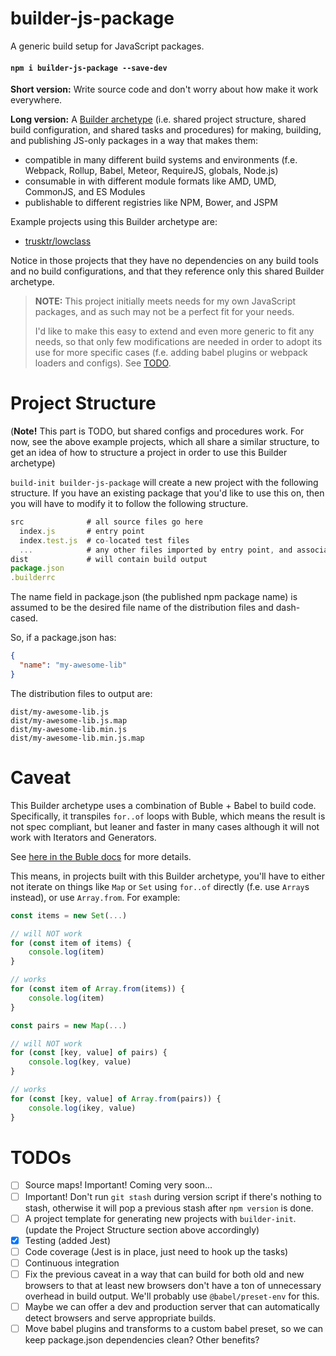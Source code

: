 
builder-js-package
========================

A generic build setup for JavaScript packages.

#### `npm i builder-js-package --save-dev`

**Short version:** Write source code and don't worry about how make it work
everywhere.

**Long version:** A [Builder
archetype](https://github.com/FormidableLabs/builder) (i.e. shared project
structure, shared build configuration, and shared tasks and procedures) for
making, building, and publishing JS-only packages in a way that makes them:

- compatible in many different build systems and environments (f.e.
  Webpack, Rollup, Babel, Meteor, RequireJS, globals, Node.js)
- consumable in with different module formats like AMD, UMD, CommonJS, and ES
  Modules
- publishable to different registries like NPM, Bower, and JSPM

Example projects using this Builder archetype are:

- [trusktr/lowclass](https://github.com/trusktr/lowclass)

Notice in those projects that they have no dependencies on any build tools and
no build configurations, and that they reference only this shared Builder
archetype.

> **NOTE:** This project initially meets needs for my own JavaScript packages,
> and as such may not be a perfect fit for your needs.
> 
> I'd like to make this easy to extend and even more generic to fit any needs,
> so that only few modifications are needed in order to adopt its use for more
> specific cases (f.e. adding babel plugins or webpack loaders and configs).
> See [TODO](#todos).

Project Structure
=================

(**Note!** This part is TODO, but shared configs and procedures work. For now,
see the above example projects, which all share a similar structure, to get an
idea of how to structure a project in order to use this Builder archetype)

`build-init builder-js-package` will create a new project with the following
structure. If you have an existing package that you'd like to use this on, then
you will have to modify it to follow the following structure.

```js
src              # all source files go here
  index.js       # entry point
  index.test.js  # co-located test files
  ...            # any other files imported by entry point, and associated test files
dist             # will contain build output
package.json
.builderrc
```

The name field in package.json (the published npm package name) is assumed to
be the desired file name of the distribution files and dash-cased.

So, if a package.json has:

```json
{
  "name": "my-awesome-lib"
}
```

The distribution files to output are:

```
dist/my-awesome-lib.js
dist/my-awesome-lib.js.map
dist/my-awesome-lib.min.js
dist/my-awesome-lib.min.js.map
```

Caveat
======

This Builder archetype uses a combination of Buble + Babel to build code.
Specifically, it transpiles `for..of` loops with Buble, which means the result
is not spec compliant, but leaner and faster in many cases although it will not
work with Iterators and Generators.

See [here in the Buble
docs](https://buble.surge.sh/guide/#unsupported-features) for more details.

This means, in projects built with this Builder archetype, you'll have to
either not iterate on things like `Map` or `Set` using `for..of` directly (f.e.
use `Array`s instead), or use `Array.from`. For example:

```js
const items = new Set(...)

// will NOT work
for (const item of items) {
    console.log(item)
}

// works
for (const item of Array.from(items)) {
    console.log(item)
}

const pairs = new Map(...)

// will NOT work
for (const [key, value] of pairs) {
    console.log(key, value)
}

// works
for (const [key, value] of Array.from(pairs)) {
    console.log(ikey, value)
}
```

TODOs
====

- [ ] Source maps! Important! Coming very soon...
- [ ] Important! Don't run `git stash` during version script if there's nothing
  to stash, otherwise it will pop a previous stash after `npm version` is done.
- [ ] A project template for generating new projects with `builder-init`.
  (update the Project Structure section above accordingly)
- [x] Testing (added Jest)
- [ ] Code coverage (Jest is in place, just need to hook up the tasks)
- [ ] Continuous integration
- [ ] Fix the previous caveat in a way that can build for both old and new
  browsers to that at least new browsers don't have a ton of unnecessary
  overhead in build output. We'll probably use `@babel/preset-env` for this.
- [ ] Maybe we can offer a dev and production server that can automatically
  detect browsers and serve appropriate builds.
- [ ] Move babel plugins and transforms to a custom babel preset, so we can
  keep package.json dependencies clean? Other benefits?
